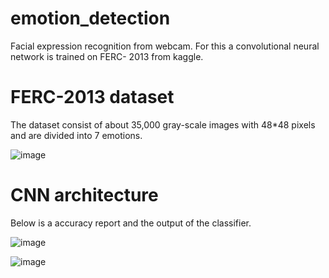 # emotion_detection
Facial expression recognition from webcam.
For this a convolutional neural network is trained on FERC- 2013 from kaggle.

# FERC-2013 dataset
The dataset consist of about 35,000 gray-scale images with 48*48 pixels and are divided into 7 emotions.


![image](https://user-images.githubusercontent.com/53126149/61595246-65decd80-ac12-11e9-9a18-bb476f1535eb.png)

# CNN architecture





Below is a accuracy report and the output of the classifier.



![image](https://user-images.githubusercontent.com/53126149/61587656-bd961e00-abab-11e9-8b90-1720294af8a1.png)







![image](https://user-images.githubusercontent.com/53126149/61587716-c2a79d00-abac-11e9-8912-b1935033ffe5.png)
